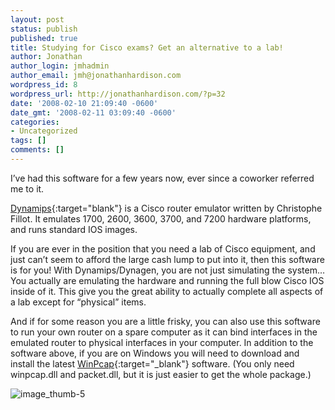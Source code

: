 ```yaml
---
layout: post
status: publish
published: true
title: Studying for Cisco exams? Get an alternative to a lab!
author: Jonathan
author_login: jmhadmin
author_email: jmh@jonathanhardison.com
wordpress_id: 8
wordpress_url: http://jonathanhardison.com/?p=32
date: '2008-02-10 21:09:40 -0600'
date_gmt: '2008-02-11 03:09:40 -0600'
categories:
- Uncategorized
tags: []
comments: []
---
```

I’ve had this software for a few years now, ever since a coworker referred me to it.

[Dynamips](http://sourceforge.net/project/showfiles.php?group_id=160317){:target="blank"} is a Cisco router emulator written by Christophe Fillot. It emulates 1700, 2600, 3600, 3700, and 7200 hardware platforms, and runs standard IOS images.

If you are ever in the position that you need a lab of Cisco equipment, and just can’t
 seem to afford the large cash lump to put into it, then this software is for you! With
 Dynamips/Dynagen, you are not just simulating the system… You actually are emulating
 the hardware and running the full blow Cisco IOS inside of it.
 This give you the great ability to actually complete all aspects of a lab except for “physical”
 items.

And if for some reason you are a little frisky, you can also use this software to run your own
 router on a spare computer as it can bind interfaces in the emulated router to physical interfaces
 in your computer.
 In addition to the software above, if you are on Windows you will need to download and install
 the latest [WinPcap](http://www.mirrorservice.org/sites/ftp.wiretapped.net/pub/security/packet-capture/winpcap/install/default.htm){:target="_blank"} software. (You only need winpcap.dll and packet.dll, but it is just easier to get the whole package.)

![image\_thumb-5]({{site.base}}/imagecontent/2008/09/image-thumb-5-thumb.png)
